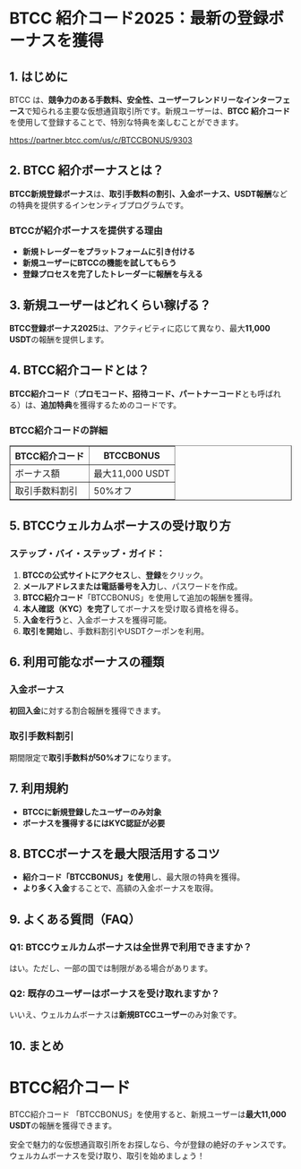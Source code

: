 <h1>BTCC 紹介コード2025：最新の登録ボーナスを獲得</h1>
<h2>1. はじめに</h2>
<p>BTCC は、<strong>競争力のある手数料、安全性、ユーザーフレンドリーなインターフェース</strong>で知られる主要な仮想通貨取引所です。新規ユーザーは、<strong>BTCC 紹介コード</strong>を使用して登録することで、特別な特典を楽しむことができます。</p>
<a href="https://partner.btcc.com/us/c/BTCCBONUS/9303" target="_blank">https://partner.btcc.com/us/c/BTCCBONUS/9303</a>

<h2>2. BTCC 紹介ボーナスとは？</h2>
<p><strong>BTCC新規登録ボーナス</strong>は、<strong>取引手数料の割引、入金ボーナス、USDT報酬</strong>などの特典を提供するインセンティブプログラムです。</p>
<h3>BTCCが紹介ボーナスを提供する理由</h3>
<ul>
<li><strong>新規トレーダーをプラットフォームに引き付ける</strong></li>
<li><strong>新規ユーザーにBTCCの機能を試してもらう</strong></li>
<li><strong>登録プロセスを完了したトレーダーに報酬を与える</strong></li>
</ul>
<h2>3. 新規ユーザーはどれくらい稼げる？</h2>
<p><strong>BTCC登録ボーナス2025</strong>は、アクティビティに応じて異なり、最大<strong>11,000 USDT</strong>の報酬を提供します。</p>
<h2>4. BTCC紹介コードとは？</h2>
<p><strong>BTCC紹介コード</strong>（<strong>プロモコード、招待コード、パートナーコード</strong>とも呼ばれる）は、<strong>追加特典</strong>を獲得するためのコードです。</p>
<h3>BTCC紹介コードの詳細</h3>
<table border="1">
<tr>
<th>BTCC紹介コード</th>
<th>BTCCBONUS</th>
</tr>
<tr>
<td>ボーナス額</td>
<td>最大11,000 USDT</td>
</tr>
<tr>
<td>取引手数料割引</td>
<td>50%オフ</td>
</tr>
</table>
<h2>5. BTCCウェルカムボーナスの受け取り方</h2>
<h3>ステップ・バイ・ステップ・ガイド：</h3>
<ol>
<li><strong>BTCCの公式サイトにアクセス</strong>し、<strong>登録</strong>をクリック。</li>
<li><strong>メールアドレスまたは電話番号を入力</strong>し、パスワードを作成。</li>
<li><strong>BTCC紹介コード</strong>「BTCCBONUS」を使用して追加の報酬を獲得。</li>
<li><strong>本人確認（KYC）を完了</strong>してボーナスを受け取る資格を得る。</li>
<li><strong>入金を行う</strong>と、入金ボーナスを獲得可能。</li>
<li><strong>取引を開始</strong>し、手数料割引やUSDTクーポンを利用。</li>
</ol>
<h2>6. 利用可能なボーナスの種類</h2>
<h3>入金ボーナス</h3>
<p><strong>初回入金</strong>に対する割合報酬を獲得できます。</p>
<h3>取引手数料割引</h3>
<p>期間限定で<strong>取引手数料が50%オフ</strong>になります。</p>
<h2>7. 利用規約</h2>
<ul>
<li><strong>BTCCに新規登録したユーザーのみ対象</strong></li>
<li><strong>ボーナスを獲得するにはKYC認証が必要</strong></li>
</ul>
<h2>8. BTCCボーナスを最大限活用するコツ</h2>
<ul>
<li><strong>紹介コード「BTCCBONUS」を使用</strong>し、最大限の特典を獲得。</li>
<li><strong>より多く入金</strong>することで、高額の入金ボーナスを取得。</li>
</ul>
<h2>9. よくある質問（FAQ）</h2>
<h3>Q1: BTCCウェルカムボーナスは全世界で利用できますか？</h3>
<p>はい。ただし、一部の国では制限がある場合があります。</p>
<h3>Q2: 既存のユーザーはボーナスを受け取れますか？</h3>
<p>いいえ、ウェルカムボーナスは<strong>新規BTCCユーザー</strong>のみ対象です。</p>
<h2>10. まとめ</h2>
<h1>BTCC紹介コード</h1>
<p>BTCC紹介コード <span class="bonus-code">「BTCCBONUS」</span>を使用すると、新規ユーザーは<strong>最大11,000 USDT</strong>の報酬を獲得できます。</p>
<p>安全で魅力的な仮想通貨取引所をお探しなら、今が登録の絶好のチャンスです。ウェルカムボーナスを受け取り、取引を始めましょう！</p>
</div>
</body>
</html>
